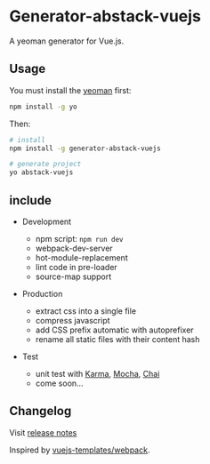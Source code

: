 # Generator-abstack-vuejs
A yeoman generator for Vue.js.

## Usage
You must install the [yeoman](https://github.com/yeoman/yeoman) first:

```bash
npm install -g yo
```

Then:

```bash
# install
npm install -g generator-abstack-vuejs

# generate project
yo abstack-vuejs
```

## include
- Development
  - npm script: `npm run dev`
  - webpack-dev-server
  - hot-module-replacement
  - lint code in pre-loader
  - source-map support

- Production
  - extract css into a single file
  - compress javascript
  - add CSS prefix automatic with autoprefixer
  - rename all static files with their content hash

- Test
  - unit test with [Karma](https://karma-runner.github.io), [Mocha](https://mochajs.org/), [Chai](http://chaijs.com/)
  - come soon...

## Changelog
Visit [release notes](https://github.com/PeachScript/generator-abstack-vuejs/releases)

Inspired by [vuejs-templates/webpack](https://github.com/vuejs-templates/webpack).
